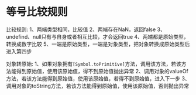 # 等号比较规则

比较规则:
1、两端类型相同，比较值
2、两端存在NaN，返回false
3、undefind、null只有与自身或者相互比较，才会返回true
4、两端都是原始类型，转换成数字比较
5、一端是原始类型，一端是对象类型，把对象转换成原始类型后进入第四步

对象转原始:
1、如果对象拥有`[Symbol.toPrimitive]`方法，调用该方法，若该方法能得到原始值，使用该原始值，得不到原始值抛出异常
2、调用对象的valueOf方法，若该方法能得到原始值，使用该原始值，若得不到原始值，进入下一步
3、调用对象的toString方法，若该方法能得到原始值，使用该原始值，否则抛出异常
